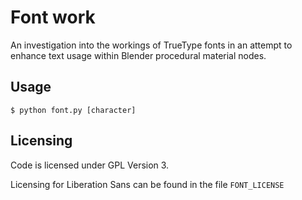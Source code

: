 # Font work

An investigation into the workings of TrueType fonts in an attempt to enhance
text usage within Blender procedural material nodes.

## Usage

```
$ python font.py [character]
```

## Licensing

Code is licensed under GPL Version 3.

Licensing for Liberation Sans can be found in the file `FONT_LICENSE`
